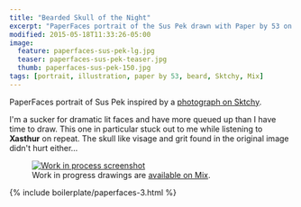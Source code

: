 ```yaml
---
title: "Bearded Skull of the Night"
excerpt: "PaperFaces portrait of the Sus Pek drawn with Paper by 53 on an iPad."
modified: 2015-05-18T11:33:26-05:00
image: 
  feature: paperfaces-sus-pek-lg.jpg
  teaser: paperfaces-sus-pek-teaser.jpg
  thumb: paperfaces-sus-pek-150.jpg
tags: [portrait, illustration, paper by 53, beard, Sktchy, Mix]
---
```


PaperFaces portrait of Sus Pek inspired by a [photograph on Sktchy](http://sktchy.com/ucx5rc).

I'm a sucker for dramatic lit faces and have more queued up than I have time to draw. This one in particular stuck out to me while listening to **Xasthur** on repeat. The skull like visage and grit found in the original image didn't hurt either... 

<figure>
  <a href="{{ site.url }}/images/paperfaces-sus-pek-process-1-lg.jpg"><img src="{{ site.url }}/images/paperfaces-sus-pek-process-1-900.jpg" alt="Work in process screenshot"></a>
  <figcaption>Work in progress drawings are <a href="https://mix.fiftythree.com/11098-Michael-Rose/2963830">available on Mix</a>.</figcaption>
</figure>

{% include boilerplate/paperfaces-3.html %}
